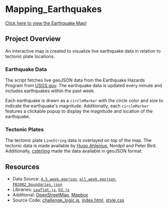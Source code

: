 # Mapping_Earthquakes

[Click here to view the Earthquake Map!](https://matin-n.github.io/Mapping_Earthquakes/Earthquake_Challenge/index.html)

## Project Overview

An interactive map is created to visualize live earthquake data in relation to tectonic plate locations.

### Earthquake Data

The script fetches live geoJSON data from the Earthquake Hazards Program from [USGS.gov](https://earthquake.usgs.gov/earthquakes/feed/v1.0/geojson.php). The earthquake data is updated every minute and includes earthquakes within the past week.

Each earthquake is drawn as a `circleMarker` with the circle color and size to indicate the earthquake's magnitude. Additionally, each `circleMarker` features a clickable popup to display the magnitude and location of the earthquake.

### Tectonic Plates

The tectonic plate `LineString` data is overlayed on top of the map. The tectonic data is made available by [Hugo Ahlenius](https://github.com/fraxen), Nordpil and Peter Bird. Additionally, [csterling](https://github.com/csterling) made the data available in geoJSON format.

## Resources

- Data Source: [`4.5_week.geojson`](https://earthquake.usgs.gov/earthquakes/feed/v1.0/summary/4.5_week.geojson), [`all_week.geojson`](https://earthquake.usgs.gov/earthquakes/feed/v1.0/summary/all_week.geojson), [`PB2002_boundaries.json`](https://raw.githubusercontent.com/matin-n/tectonicplates/master/GeoJSON/PB2002_boundaries.json)
- Libraries: [`Leaflet.js`](https://leafletjs.com/), [`D3.js`](https://d3js.org/)
- Additional: [OpenStreetMap](https://www.openstreetmap.org/), [Mapbox](https://www.mapbox.com/)
- Source Code: [challenge_logic.js](Earthquake_Challenge/static/js/challenge_logic.js), [index.html](Earthquake_Challenge/index.html), [style.css](Earthquake_Challenge/static/css/style.css)
